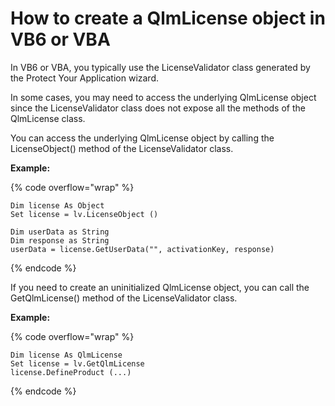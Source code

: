 # How to create a QlmLicense object in VB6 or VBA

In VB6 or VBA, you typically use the LicenseValidator class generated by the Protect Your Application wizard.

In some cases, you may need to access the underlying QlmLicense object since the LicenseValidator class does not expose all the methods of the QlmLicense class.

You can access the underlying QlmLicense object by calling the LicenseObject() method of the LicenseValidator class.

**Example:**

{% code overflow="wrap" %}
```vba
Dim license As Object
Set license = lv.LicenseObject ()

Dim userData as String
Dim response as String
userData = license.GetUserData("", activationKey, response)
```
{% endcode %}



If you need to create an uninitialized QlmLicense object, you can call the GetQlmLicense() method of the LicenseValidator class.&#x20;

**Example:**

{% code overflow="wrap" %}
```vba
Dim license As QlmLicense
Set license = lv.GetQlmLicense
license.DefineProduct (...)
```
{% endcode %}

